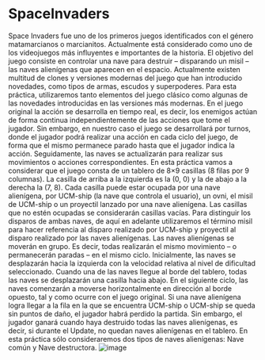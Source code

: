# SpaceInvaders
Space Invaders fue uno de los primeros juegos identificados con el género matamarcianos
o marcianitos. Actualmente está considerado como uno de los videojuegos más
influyentes e importantes de la historia. El objetivo del juego consiste en controlar una
nave para destruir – disparando un misil – las naves alienígenas que aparecen en el espacio.
Actualmente existen multitud de clones y versiones modernas del juego que han
introducido novedades, como tipos de armas, escudos y superpoderes.
Para esta práctica, utilizaremos tanto elementos del juego clásico como algunas de
las novedades introducidas en las versiones más modernas. En el juego original la acción
se desarrolla en tiempo real, es decir, los enemigos actúan de forma continua independientemente
de las acciones que tome el jugador. Sin embargo, en nuestro caso el juego
se desarrollará por turnos, donde el jugador podrá realizar una acción en cada ciclo del
juego, de forma que el mismo permanece parado hasta que el jugador indica la acción.
Seguidamente, las naves se actualizarán para realizar sus movimientos o acciones correspondientes.
En esta práctica vamos a considerar que el juego consta de un tablero de
8×9 casillas (8 filas por 9 columnas). La casilla de arriba a la izquierda es la (0, 0) y la de
abajo a la derecha la (7, 8). Cada casilla puede estar ocupada por una nave alienígena, por
UCM-ship (la nave que controla el usuario), un ovni, el misil de UCM-ship o un proyectil
lanzado por una nave alienígena. Las casillas que no estén ocupadas se considerarán casillas
vacías. Para distinguir los disparos de ambas naves, de aquí en adelante utilizaremos el
término misil para hacer referencia al disparo realizado por UCM-ship y proyectil al
disparo realizado por las naves alienígenas.
Las naves alienígenas se moverán en grupo. Es decir, todas realizarán el mismo movimiento
– o permanecerán paradas – en el mismo ciclo. Inicialmente, las naves se desplazarán
hacia la izquierda con la velocidad relativa al nivel de dificultad seleccionado. Cuando una
de las naves llegue al borde del tablero, todas las naves se desplazarán una casilla hacia
abajo. En el siguiente ciclo, las naves comenzarán a moverse horizontalmente en dirección
al borde opuesto, tal y como ocurre con el juego original.
Si una nave alienígena logra llegar a la fila en la que se encuentra UCM-ship o
UCM-ship se queda sin puntos de daño, el jugador habrá perdido la partida. Sin embargo,
el jugador ganará cuando haya destruido todas las naves alienígenas, es decir, si
durante el Update, no quedan naves alienígenas en el tablero.
En esta práctica sólo consideraremos dos tipos de naves alienígenas: Nave común y
Nave destructora.
![image](https://user-images.githubusercontent.com/49251020/133243130-824c08e5-1cb1-4bb6-81aa-40abb751396c.png)
